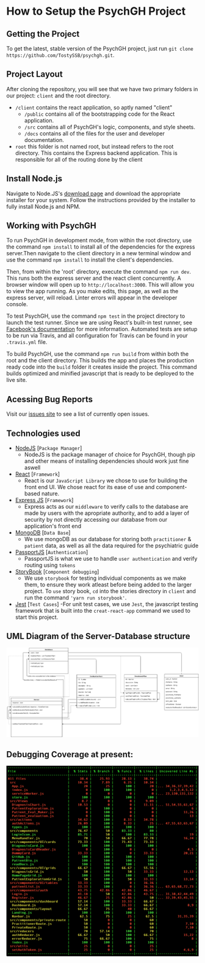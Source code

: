 # How to Setup the PsychGH Project

## Getting the Project

To get the latest, stable version of the PsychGH project, just run
`git clone https://github.com/TostySSB/psychgh.git`.

## Project Layout

After cloning the repository, you will see that we have two primary folders
in our project: `client` and the root directory.
 -  `/client` contains the react application, so aptly named "client"
    -  `/public` contains all of the bootstrapping code for the React application.
    -  `/src` contains all of PsychGH's logic, components, and style sheets.
    -  `/docs` contains all of the files for the user and developer documentation.
 - `root` this folder is not named root, but instead refers to the root directory. This contains the Express backend application. This is responsible for all of the routing done by the client

## Install Node.js

Navigate to Node.JS's [download page](https://nodejs.org/en/download/current/) and download the appropriate installer for your system. Follow the instructions provided by the installer to fully install Node.js and NPM.

## Working with PsychGH

To run PsychGH in development mode, from within the root directory, use the command `npm install` to install all of the dependencies for the express server.Then navigate to the client directory in a new terminal window and use the command `npm install` to install the client's dependencies. 

Then, from within the 'root' directory, execute the command `npm run dev`. This runs both the express server and the react client concurrently. A browser window will open up to `http://localhost:3000`. This will allow you to view the app running. As you make edits,
this page, as well as the express server, will reload. Linter errors will appear in the developer console.

To test PsychGH, use the command `npm test` in the project directory to launch the test runner. Since we are using React's built-in test runner, see [Facebook's
documentation](https://facebook.github.io/create-react-app/docs/running-tests)
for more information. Automated tests are setup to be run via Travis, and all configuration for Travis can be found in your `.travis.yml` file.

To build PsychGH, use the command `npm run build` from within both the root and the client directory. This builds the app and places the production ready code into the `build` folder it creates inside the project. This command builds optimized and minified javascript that is ready
to be deployed to the live site.

## Acessing Bug Reports

Visit our [issues site](https://github.com/TostySSB/psychgh/issues) to see a
list of currently open issues.

## Technologies used

- [NodeJS](https://nodejs.org/en/) [`Package Manager`]
   - NodeJS is the package manager of choice for PsychGH, though pip and other means of installing dependencies should work just fine aswell
- [React](https://reactjs.org/) [`Framework`]
   - React is our `JavaScript Library` we chose to use for building the front end UI. We chose react for its ease of use and component-based nature.
- [Express JS](https://expressjs.com/) [`Framework`]
   - Express acts as our `middleware` to verify calls to the database are made by users with the apropriate authority, and to add a layer of security by not directly accessing our database from our application's front end
- [MongoDB](https://www.mongodb.com/) [`Data Base`]
   - We use mongoDB as our database for storing both `practitioner` & `patient` data, as well as all the data required for the psychiatric guide
- [PassportJS](http://www.passportjs.org/) [`Authentication`]
   - PassportJS is what we use to handle `user authentication` and verify routing using `tokens`
- [StoryBook](https://www.learnstorybook.com/react/en/simple-component/) [`Component debugging`]
   - We use `storybook` for testing individual components as we make them, to ensure they work atleast before being added to the larger project. To `use` story book, `cd` into the stories directory in `client` and run the command `'yarn run storybook'`.
- [Jest](https://jestjs.io/) [`Test Cases`]
   -For unit test cases, we use `Jest`, the javascript testing framework that is built into the `creat-react-app` command we used to start this project.

## UML Diagram of the Server-Database structure

![UML Diagram](img/UML.png)

## Debugging Coverage at present:

![Debugging Coverage](img/coverage_output.png)
